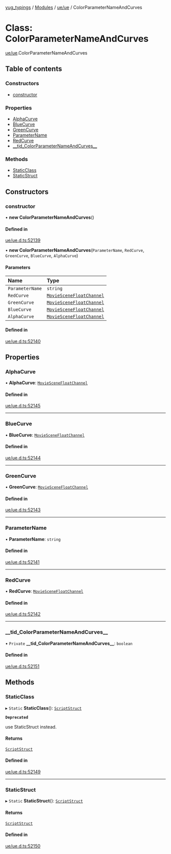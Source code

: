 [yug_typings](../README.md) / [Modules](../modules.md) / [ue/ue](../modules/ue_ue.md) / ColorParameterNameAndCurves

# Class: ColorParameterNameAndCurves

[ue/ue](../modules/ue_ue.md).ColorParameterNameAndCurves

## Table of contents

### Constructors

- [constructor](ue_ue.ColorParameterNameAndCurves.md#constructor)

### Properties

- [AlphaCurve](ue_ue.ColorParameterNameAndCurves.md#alphacurve)
- [BlueCurve](ue_ue.ColorParameterNameAndCurves.md#bluecurve)
- [GreenCurve](ue_ue.ColorParameterNameAndCurves.md#greencurve)
- [ParameterName](ue_ue.ColorParameterNameAndCurves.md#parametername)
- [RedCurve](ue_ue.ColorParameterNameAndCurves.md#redcurve)
- [\_\_tid\_ColorParameterNameAndCurves\_\_](ue_ue.ColorParameterNameAndCurves.md#__tid_colorparameternameandcurves__)

### Methods

- [StaticClass](ue_ue.ColorParameterNameAndCurves.md#staticclass)
- [StaticStruct](ue_ue.ColorParameterNameAndCurves.md#staticstruct)

## Constructors

### constructor

• **new ColorParameterNameAndCurves**()

#### Defined in

[ue/ue.d.ts:52139](https://github.com/YugMetaverse/yug_typings/blob/b7d9b19/ue/ue.d.ts#L52139)

• **new ColorParameterNameAndCurves**(`ParameterName`, `RedCurve`, `GreenCurve`, `BlueCurve`, `AlphaCurve`)

#### Parameters

| Name | Type |
| :------ | :------ |
| `ParameterName` | `string` |
| `RedCurve` | [`MovieSceneFloatChannel`](ue_ue.MovieSceneFloatChannel.md) |
| `GreenCurve` | [`MovieSceneFloatChannel`](ue_ue.MovieSceneFloatChannel.md) |
| `BlueCurve` | [`MovieSceneFloatChannel`](ue_ue.MovieSceneFloatChannel.md) |
| `AlphaCurve` | [`MovieSceneFloatChannel`](ue_ue.MovieSceneFloatChannel.md) |

#### Defined in

[ue/ue.d.ts:52140](https://github.com/YugMetaverse/yug_typings/blob/b7d9b19/ue/ue.d.ts#L52140)

## Properties

### AlphaCurve

• **AlphaCurve**: [`MovieSceneFloatChannel`](ue_ue.MovieSceneFloatChannel.md)

#### Defined in

[ue/ue.d.ts:52145](https://github.com/YugMetaverse/yug_typings/blob/b7d9b19/ue/ue.d.ts#L52145)

___

### BlueCurve

• **BlueCurve**: [`MovieSceneFloatChannel`](ue_ue.MovieSceneFloatChannel.md)

#### Defined in

[ue/ue.d.ts:52144](https://github.com/YugMetaverse/yug_typings/blob/b7d9b19/ue/ue.d.ts#L52144)

___

### GreenCurve

• **GreenCurve**: [`MovieSceneFloatChannel`](ue_ue.MovieSceneFloatChannel.md)

#### Defined in

[ue/ue.d.ts:52143](https://github.com/YugMetaverse/yug_typings/blob/b7d9b19/ue/ue.d.ts#L52143)

___

### ParameterName

• **ParameterName**: `string`

#### Defined in

[ue/ue.d.ts:52141](https://github.com/YugMetaverse/yug_typings/blob/b7d9b19/ue/ue.d.ts#L52141)

___

### RedCurve

• **RedCurve**: [`MovieSceneFloatChannel`](ue_ue.MovieSceneFloatChannel.md)

#### Defined in

[ue/ue.d.ts:52142](https://github.com/YugMetaverse/yug_typings/blob/b7d9b19/ue/ue.d.ts#L52142)

___

### \_\_tid\_ColorParameterNameAndCurves\_\_

• `Private` **\_\_tid\_ColorParameterNameAndCurves\_\_**: `boolean`

#### Defined in

[ue/ue.d.ts:52151](https://github.com/YugMetaverse/yug_typings/blob/b7d9b19/ue/ue.d.ts#L52151)

## Methods

### StaticClass

▸ `Static` **StaticClass**(): [`ScriptStruct`](ue_ue.ScriptStruct.md)

**`Deprecated`**

use StaticStruct instead.

#### Returns

[`ScriptStruct`](ue_ue.ScriptStruct.md)

#### Defined in

[ue/ue.d.ts:52149](https://github.com/YugMetaverse/yug_typings/blob/b7d9b19/ue/ue.d.ts#L52149)

___

### StaticStruct

▸ `Static` **StaticStruct**(): [`ScriptStruct`](ue_ue.ScriptStruct.md)

#### Returns

[`ScriptStruct`](ue_ue.ScriptStruct.md)

#### Defined in

[ue/ue.d.ts:52150](https://github.com/YugMetaverse/yug_typings/blob/b7d9b19/ue/ue.d.ts#L52150)

